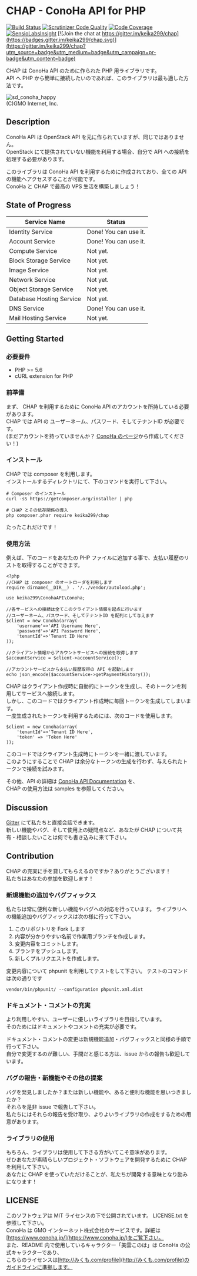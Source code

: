 CHAP - ConoHa API for PHP
===

[![Build Status](https://travis-ci.org/keika299/chap.svg?branch=master)](https://travis-ci.org/keika299/chap)
[![Scrutinizer Code Quality](https://scrutinizer-ci.com/g/keika299/chap/badges/quality-score.png?b=master)](https://scrutinizer-ci.com/g/keika299/chap/?branch=master)
[![Code Coverage](https://scrutinizer-ci.com/g/keika299/chap/badges/coverage.png?b=master)](https://scrutinizer-ci.com/g/keika299/chap/?branch=master)
[![SensioLabsInsight](https://insight.sensiolabs.com/projects/5f92f547-4541-4140-aa0c-83b5c5d6f1de/mini.png)](https://insight.sensiolabs.com/projects/5f92f547-4541-4140-aa0c-83b5c5d6f1de)
[![Join the chat at https://gitter.im/keika299/chap](https://badges.gitter.im/keika299/chap.svg)](https://gitter.im/keika299/chap?utm_source=badge&utm_medium=badge&utm_campaign=pr-badge&utm_content=badge)

CHAP は ConoHa API のために作られた PHP 用ライブラリです。  
API へ PHP から簡単に接続したいのであれば、このライブラリは最も適した方法です。 

![sd_conoha_happy](https://cloud.githubusercontent.com/assets/13980441/12070824/6e9b03e6-b0ce-11e5-865b-5685cc965be5.png)  
(C)GMO Internet, Inc.

## Description

ConoHa API は OpenStack API を元に作られていますが、同じではありません。  
OpenStack にて提供されていない機能を利用する場合、自分で API への接続を処理する必要があります。

このライブラリは ConoHa API を利用するために作成されており、全ての API の機能へアクセスすることが可能です。  
ConoHa と CHAP で最高の VPS 生活を構築しましょう！

## State of Progress
Service Name              | Status
---                       | ---
Identity Service          | Done! You can use it.
Account Service           | Done! You can use it.
Compute Service           | Not yet.
Block Storage Service     | Not yet.
Image Service             | Not yet.
Network Service           | Not yet.
Object Storage Service    | Not yet.
Database Hosting Service  | Not yet.
DNS Service               | Done! You can use it.
Mail Hosting Service      | Not yet.

## Getting Started

### 必要要件
- PHP >= 5.6
- cURL extension for PHP

### 前準備
まず、 CHAP を利用するために ConoHa API のアカウントを所持している必要があります。  
CHAP では API の ユーザーネーム、パスワード、そしてテナントID が必要です。  
(まだアカウントを持っていませんか？ [ConoHa のページ](https://www.conoha.jp/)から作成してください！)

### インストール
CHAP では composer を利用します。  
インストールするディレクトリにて、下のコマンドを実行して下さい。

```
# Composer のインストール
curl -sS https://getcomposer.org/installer | php

# CHAP とその依存関係の導入
php composer.phar require keika299/chap
```

たったこれだけです！

### 使用方法
例えば、下のコードをあなたの PHP ファイルに追加する事で、支払い履歴のリストを取得することができます。


```
<?php
//CHAP は composer のオートローダを利用します
require dirname(__DIR__) . '/../vendor/autoload.php';

use keika299\ConohaAPI\Conoha;

//各サービスへの接続は全てこのクライアント情報を起点に行います
//ユーザーネーム、パスワード、そしてテナントID を配列として与えます
$client = new Conoha(array(
    'username'=>'API Username Here',                       
    'password'=>'API Password Here',
    'tenantId'=>'Tenant ID Here'
));

//クライアント情報からアカウントサービスへの接続を取得します
$accountService = $client->accountService();

//アカウントサービスから支払い履歴取得の API を起動します
echo json_encode($accountService->getPaymentHistory());
```

CHAP はクライアント作成時に自動的にトークンを生成し、そのトークンを利用してサービスへ接続します。  
しかし、このコードではクライアント作成時に毎回トークンを生成してしまいます。  
一度生成されたトークンを利用するためには、次のコードを使用します。  

```
$client = new Conoha(array(
    'tenantId'=>'Tenant ID Here',
    'token' => 'Token Here'
));
```

このコードではクライアント生成時にトークンを一緒に渡しています。  
このようにすることで CHAP は余分なトークンの生成を行わず、与えられたトークンで接続を試みます。

その他、API の詳細は [ConoHa API Documentation](https://www.conoha.jp/docs/index.html) を、  
CHAP の使用方法は samples を参照してください。

## Discussion
[Gitter](https://gitter.im/keika299/chap) にて私たちと直接会話できます。  
新しい機能やバグ、そして使用上の疑問点など、あなたが CHAP について共有・相談したいことは何でも書き込みに来て下さい。

## Contribution
CHAP の充実に手を貸してもらえるのですか？ありがとうございます！  
私たちはあなたの参加を歓迎します！

### 新規機能の追加やバグフィックス

私たちは常に便利な新しい機能やバグへの対応を行っています。
ライブラリへの機能追加やバグフィックスは次の様に行って下さい。

1. このリポジトリを Fork します
2. 内容が分かりやすい名前で作業用ブランチを作成します。
3. 変更内容をコミットします。
4. ブランチをプッシュします。
5. 新しくプルリクエストを作成します。

変更内容について phpunit を利用してテストをして下さい。
テストのコマンドは次の通りです

```
vendor/bin/phpunit/ --configuration phpunit.xml.dist
```

### ドキュメント・コメントの充実

より利用しやすい、ユーザーに優しいライブラリを目指しています。  
そのためにはドキュメントやコメントの充実が必要です。

ドキュメント・コメントの変更は新規機能追加・バグフィックスと同様の手順で行って下さい。  
自分で変更するのが難しい、手間だと感じる方は、issue からの報告も歓迎しています。

### バグの報告・新機能やその他の提案

バグを発見しましたか？または新しい機能や、あると便利な機能を思いつきましたか？  
それらを是非 issue で報告して下さい。  
私たちにはそれらの報告を受け取り、よりよいライブラリの作成をするための用意があります。

### ライブラリの使用

もちろん、ライブラリは使用して下さる方がいてこそ意味があります。  
ぜひあなたが素晴らしいプロジェクト・ソフトウェアを開発するために CHAP を利用して下さい。  
あなたに CHAP を使っていただけることが、私たちが開発する意味となり励みになります！

## LICENSE
このソフトウェアは MIT ライセンスの下で公開されています。 LICENSE.txt を参照して下さい。  
ConoHa は GMO インターネット株式会社のサービスです。詳細は[https://www.conoha.jp/](https://www.conoha.jp/)をご覧下さい。  
また、README 内で使用しているキャラクター「美雲このは」は ConoHa の公式キャラクターであり、  
こちらのライセンスは[http://みくも.com/profile](http://みくも.com/profile)のガイドラインに準拠します。
